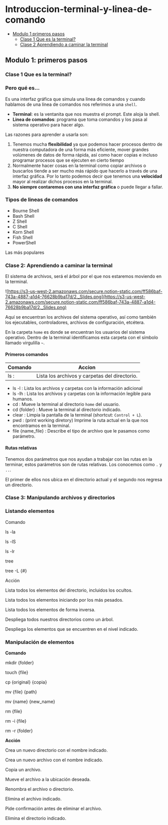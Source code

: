 # Introduccion-terminal-y-linea-de-comando

- [Modulo 1 primeros pasos](#Modulo-1-primeros-pasos)
  - [Clase 1 Que es la terminal?](#clase-1-que-es-la-terminal-?)
  - [Clase 2 Aprendiendo a caminar la terminal](#clase-2-aprendiendo-a-caminar-la-terminal)






## Modulo 1: primeros pasos 

### Clase 1 Que es la terminal?

### Pero qué es...

Es una interfaz gráfica que simula una linea de comandos y cuando hablamos de una línea de comandos nos referimos a una `shell`.

- **Terminal**: es la ventanita que nos muestra el prompt. Este aloja la shell.
- **Linea de comandos**: programa que toma comandos y los pasa al sistema operativo para hacer algo.

Las razones para aprender a usarla son:

1. Tenemos mucha **flexibilidad** ya que podemos hacer procesos dentro de nuestra computadora de una forma más eficiente, mover grandes volúmenes de datos de forma rápida, así como hacer copias e incluso programar procesos que se ejecuten en cierto tiempo
2. Normalmente hacer cosas en la terminal como copiar archivos o buscarlos tiende a ser mucho más rápido que hacerlo a través de una interfaz gráfica. Por lo tanto podemos decir que tenemos una **velocidad** mayor al realizar dichos procesos en la terminal.
3. **No siempre contaremos con una interfaz gráfica** o puede llegar a fallar.

### Tipos de lineas de comandos

- Bourne Shell
- Bash Shell
- Z Shell
- C Shell
- Korn Shell
- Fish Shell
- PowerShell

Las más populares


### Clase 2: Aprendiendo a caminar la terminal

El sistema de archivos, será el árbol por el que nos estaremos moviendo en la terminal.

![https://s3-us-west-2.amazonaws.com/secure.notion-static.com/ff586baf-743a-4887-a1d4-76628b9ba17d/2._Slides.png](https://s3-us-west-2.amazonaws.com/secure.notion-static.com/ff586baf-743a-4887-a1d4-76628b9ba17d/2._Slides.png)

Aquí se encuentran los archivos del sistema operativo, así como también los ejecutables, controladores, archivos de configuración, etcétera.

En la carpeta `home` es donde se encuentran los usuarios del sistema operativo. Dentro de la terminal identificamos esta carpeta con el símbolo llamado virgulilla `~`.

#### Primeros comandos

| **Comando** | Accion |
| ----------- | ------ |
| ls :  | Lista los archivos y carpetas del directorio. |
  - ls -l : Lista los archivos y carpetas con la información adicional
  - ls -lh : Lista los archivos y carpetas con la información legible para humanos.
  - cd : Mueve la terminal al directorio `home` del usuario.
  - cd {folder} : Mueve la terminal al directorio indicado.
  - clear : Limpia la pantalla de la terminal (shortcut: `Control + L`).
  - pwd : (print working diretory) Imprime la ruta actual en la que nos encontramos en la terminal.
  - file {name_file} : Describe el tipo de archivo que le pasamos como parámetro.

#### Rutas relativas

Tenemos dos parámetros que nos ayudan a trabajar con las rutas en la terminar, estos parámetros son de rutas relativas. Los conocemos como `.` y `..`.

El primer de ellos nos ubica en el directorio actual y el segundo nos regresa un directorio.



### Clase 3: Manipulando archivos y directorios

### Listando elementos

Comando

ls -la

ls -lS

ls -lr

tree

tree -L {#}

Acción

Lista todos los elementos del directorio, incluidos los ocultos.

Lista todos los elementos iniciando por los más pesados.

Lista todos los elementos de forma inversa.

Despliega todos nuestros directorios como un árbol.

Despliega los elementos que se encuentren en el nivel indicado.

### Manipulación de elementos

**Comando**

mkdir {folder}

touch {file}

cp {original} {copia}

mv {file} {path}

mv {name} {new_name}

rm {file}

rm -i {file}

rm -r {folder}

**Acción**

Crea un nuevo directorio con el nombre indicado.

Crea un nuevo archivo con el nombre indicado.

Copia un archivo.

Mueve el archivo a la ubicación deseada.

Renombra el archivo o directorio.

Elimina el archivo indicado.

Pide confirmación antes de eliminar el archivo.

Elimina el directorio indicado.
